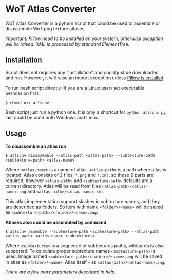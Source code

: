 # WoT Atlas Converter

WoT Atlas Converter is a python script that could be used to assemble or disassemble WoT png texture atlases.

*Important: Pillow need to be installed on your system, otherwise exception will be raised. XML is processed by standard ElementTree.*

## Installation

Script does not requires any "installation" and could just be downloaded and run.
However, it will raise an import exception unless [Pillow is installed](https://pillow.readthedocs.io/en/3.4.x/installation.html).

To run bash script directly (if you are a Linux user) set executable permission first:

	$ chmod u+x atlscnv

Bash script just run a python one. It is only a shortcut for `python atlscnv.py`, last could be used both Windows and Linux.

## Usage

**To disassemble an atlas run**

	$ atlscnv disassemble --atlas-path <atlas-path> --subtexture-path <subtexture-path> <atlas-name>

Where `<atlas-name>` is a name of atlas, `<atlas-path>` is a path where atlas is located.
Atlas consists of 2 files, `*.png` and `*.xml`, so these 2 parts are required, however `<atlas-path>` and `<subtexture-path>` defaults are a current directory.
Atlas will be read from files `<atlas-path>/<atlas-name>.png` and `<atlas-path>/<atlas-name>.xml`.

This atlas implementation support slashes in subtexture names, and they are described as folders.
So item with name `<folder>/<name>` will be saved as `<subtexture-path>/<folder>/<name>.png`.

**Atlases also could be assembled by command**

	$ atlscnv assemble --subtexture-path <subtexture-path> --atlas-path <atlas-path> <atlas-name> <subtextures>

Where `<subtextures>` is a sequence of subtextures paths, wildcards is also supported.
To calculate proper subtexture names `<subtexture-path>` is used.
Image named `<subtexture-path>/<folder>/<name>.png` will be saved in atlas as `<folder>/<name>`.
Atlas itself - as `<atlas-path>/<atlas-name>.png`.

*There are a few more parameters described in help.*
